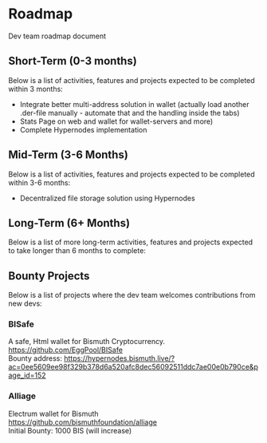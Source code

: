 # Roadmap
Dev team roadmap document

## Short-Term (0-3 months)
Below is a list of activities, features and projects expected to be completed within 3 months:  
* Integrate better multi-address solution in wallet (actually load another .der-file manually - automate that and the handling inside the tabs)
* Stats Page on web and wallet for wallet-servers and more)
* Complete Hypernodes implementation

## Mid-Term (3-6 Months)
Below is a list of activities, features and projects expected to be completed within 3-6 months:  
* Decentralized file storage solution using Hypernodes

## Long-Term (6+ Months)
Below is a list of more long-term activities, features and projects expected to take longer than 6 months to complete:  

## Bounty Projects
Below is a list of projects where the dev team welcomes contributions from new devs:  

### BISafe
A safe, Html wallet for Bismuth Cryptocurrency.  
https://github.com/EggPool/BISafe  
Bounty address: https://hypernodes.bismuth.live/?ac=0ee5609ee98f329b378d6a520afc8dec56092511ddc7ae00e0b790ce&page_id=152

### Alliage
Electrum wallet for Bismuth  
https://github.com/bismuthfoundation/alliage  
Initial Bounty: 1000 BIS (will increase)
